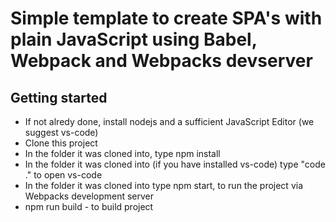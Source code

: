 # Simple template to create SPA's with plain JavaScript using Babel, Webpack and Webpacks devserver

## Getting started

- If not alredy done, install nodejs and a sufficient JavaScript Editor (we suggest vs-code)
- Clone this project
- In the folder it was cloned into, type npm install
- In the folder it was cloned into (if you have installed vs-code) type "code ." to open vs-code
- In the folder it was cloned into type npm start, to run the project via Webpacks development server
- npm run build - to build project

